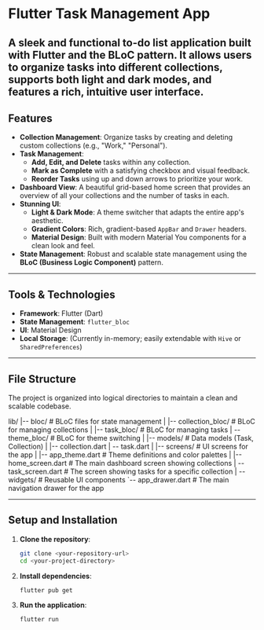 # Flutter Task Management App

A sleek and functional to-do list application built with Flutter and the BLoC pattern. It allows users to organize tasks into different collections, supports both light and dark modes, and features a rich, intuitive user interface.
---
## Features

- **Collection Management**: Organize tasks by creating and deleting custom collections (e.g., "Work," "Personal").
- **Task Management**:
    - **Add, Edit, and Delete** tasks within any collection.
    - **Mark as Complete** with a satisfying checkbox and visual feedback.
    - **Reorder Tasks** using up and down arrows to prioritize your work.
- **Dashboard View**: A beautiful grid-based home screen that provides an overview of all your collections and the number of tasks in each.
- **Stunning UI**:
    - **Light & Dark Mode**: A theme switcher that adapts the entire app's aesthetic.
    - **Gradient Colors**: Rich, gradient-based `AppBar` and `Drawer` headers.
    - **Material Design**: Built with modern Material You components for a clean look and feel.
- **State Management**: Robust and scalable state management using the **BLoC (Business Logic Component)** pattern.

---

## Tools & Technologies

- **Framework**: Flutter (Dart)
- **State Management**: `flutter_bloc`
- **UI**: Material Design
- **Local Storage**: (Currently in-memory; easily extendable with `Hive` or `SharedPreferences`)

---

## File Structure

The project is organized into logical directories to maintain a clean and scalable codebase.

lib/
|-- bloc/                 # BLoC files for state management
|   |-- collection_bloc/    # BLoC for managing collections
|   |-- task_bloc/          # BLoC for managing tasks
|   -- theme_bloc/         # BLoC for theme switching | |-- models/               # Data models (Task, Collection) |   |-- collection.dart |   -- task.dart
|
|-- screens/              # UI screens for the app
|   |-- app_theme.dart      # Theme definitions and color palettes
|   |-- home_screen.dart    # The main dashboard screen showing collections
|   -- task_screen.dart    # The screen showing tasks for a specific collection | -- widgets/              # Reusable UI components
`-- app_drawer.dart     # The main navigation drawer for the app

---

## Setup and Installation

1.  **Clone the repository**:
    ```sh
    git clone <your-repository-url>
    cd <your-project-directory>
    ```

2.  **Install dependencies**:
    ```sh
    flutter pub get
    ```

3.  **Run the application**:
    ```sh
    flutter run
    ```
